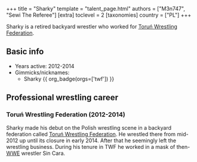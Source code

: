+++
title = "Sharky"
template = "talent_page.html"
authors = ["M3n747", "Sewi The Referee"]
[extra]
toclevel = 2
[taxonomies]
country = ["PL"]
+++

Sharky is a retired backyard wrestler who worked for [Toruń Wrestling Federation](@/o/twf.md).

## Basic info

* Years active: 2012-2014
* Gimmicks/nicknames:
  - Sharky {{ org_badge(orgs=['twf']) }}
 
## Professional wrestling career

### Toruń Wrestling Federation (2012-2014)

Sharky made his debut on the Polish wrestling scene in a backyard federation called [Toruń Wrestling Federation](@/o/twf.md). He wrestled there from mid-2012 up until its closure in early 2014. After that he seemingly left the wrestling business. During his tenure in TWF he worked in a mask of then-[WWE](@/o/wwe.md) wrestler Sin Cara.
